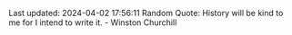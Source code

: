 Last updated: 2024-04-02 17:56:11
Random Quote: History will be kind to me for I intend to write it. - Winston Churchill